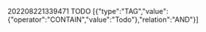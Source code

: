 202208221339471 TODO [{"type":"TAG","value":{"operator":"CONTAIN","value":"Todo"},"relation":"AND"}]